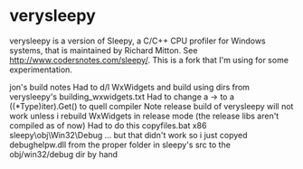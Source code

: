 verysleepy
==========

verysleepy is a version of Sleepy, a C/C++ CPU profiler for Windows systems, that is maintained by Richard Mitton. See http://www.codersnotes.com/sleepy/. This is a fork that I'm using for some experimentation.

jon's build notes
  Had to d/l WxWidgets and build using dirs from verysleepy's building_wxwidgets.txt
  Had to change a -> to a ((*Type)iter).Get() to quell compiler
  Note release build of verysleepy will not work unless i rebuild WxWidgets in release mode (the release libs aren't compiled as of now)
  Had to do this copyfiles.bat x86 sleepy\obj\Win32\Debug ... but that didn't work so i just copyed debughelpw.dll from the proper folder in sleepy's src to the obj/win32/debug dir by hand